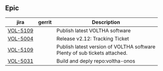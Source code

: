 

Epic
----
    
| jira | gerrit | Description |
| -----| ------ | ------------|
| [VOL-5109](https://jira.opencord.org/browse/VOL-5019) | | Publish latest VOLTHA software |
| [VOL-5004](https://jira.opencord.org/browse/VOL-5004) | | Release v2.12: Tracking Ticket |
| [VOL-5109](https://jira.opencord.org/browse/VOL-5019) | | Publish latest version of VOLTHA software<br>Plenty of sub tickets attached. |
| [VOL-5031](https://jira.opencord.org/browse/VOL-5031) | | Build and deply repo:voltha-onos |